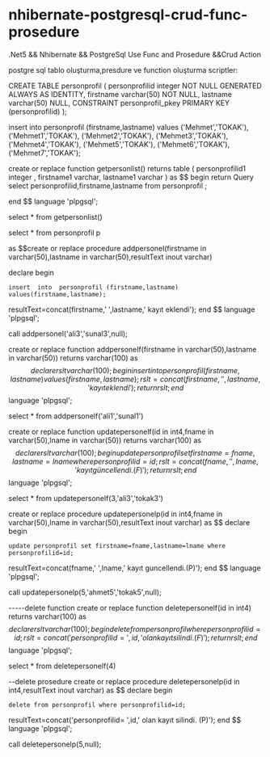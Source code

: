 # nhibernate-postgresql-crud-func-prosedure
.Net5 &amp;&amp; Nhibernate &amp;&amp; PostgreSql Use Func and Prosedure &amp;&amp;Crud Action


postgre sql tablo oluşturma,presdure ve function oluşturma scriptler:

CREATE TABLE personprofil (
	personprofilid integer NOT NULL GENERATED ALWAYS AS IDENTITY,
	firstname varchar(50) NOT NULL,
	lastname varchar(50) NULL,
	CONSTRAINT personprofil_pkey PRIMARY KEY (personprofilid)
);


insert into personprofil (firstname,lastname) values 
													 ('Mehmet','TOKAK'),
													 ('Mehmet1','TOKAK'),
													 ('Mehmet2','TOKAK'),
													 ('Mehmet3','TOKAK'),
													 ('Mehmet4','TOKAK'),
													 ('Mehmet5','TOKAK'),
													 ('Mehmet6','TOKAK'),
													 ('Mehmet7','TOKAK');
													 
													
create or replace function getpersonlist()
	returns table
( personprofilid1 integer , firstname1 varchar, lastname1 varchar )
as $$
begin 
	return Query
	select personprofilid,firstname,lastname from personprofil ;
	
end $$ language 'plpgsql';

select * from getpersonlist()

select * from personprofil p 


as $$create or replace procedure addpersonel(firstname in varchar(50),lastname in varchar(50),resultText inout varchar)

declare
begin
	
	insert  into  personprofil (firstname,lastname) values(firstname,lastname);
	
resultText=concat(firstname,' ',lastname,' kayıt eklendi');
end 
$$ language 'plpgsql';


call addpersonel('ali3','sunal3',null);




create or replace function addpersonelf(firstname in varchar(50),lastname in varchar(50))
returns varchar(100) 
as $$
declare rslt varchar(100);
begin 
	insert  into  personprofil (firstname,lastname) values(firstname,lastname);
rslt=concat(firstname,' ',lastname,' kayıt eklendi');
	return  rslt;
end $$ language 'plpgsql';


select * from addpersonelf('ali1','sunal1')

create or replace function updatepersonelf(id in int4,fname in varchar(50),lname in varchar(50))
returns varchar(100) 
as $$
declare rslt varchar(100);
begin 
	update personprofil set firstname=fname,lastname=lname where personprofilid=id;
rslt=concat(fname,' ',lname,' kayıt güncellendi. (F)');
	return  rslt;
end $$ language 'plpgsql';

select * from updatepersonelf(3,'ali3','tokak3')


create or replace procedure updatepersonelp(id in int4,fname in varchar(50),lname in varchar(50),resultText inout varchar)
as $$
declare
begin
	
	update personprofil set firstname=fname,lastname=lname where personprofilid=id;
	
resultText=concat(fname,' ',lname,' kayıt guncellendi.(P)');
end 
$$ language 'plpgsql';

call updatepersonelp(5,'ahmet5','tokak5',null);


-----delete function
create or replace function deletepersonelf(id in int4)
returns varchar(100) 
as $$
declare rslt varchar(100);
begin 
	delete from personprofil where personprofilid=id;
rslt=concat('personprofilid= ',id,' olan  kayıt silindi. (F)');
	return  rslt;
end $$ language 'plpgsql';

select * from deletepersonelf(4)



--delete prosedure
create or replace procedure deletepersonelp(id in int4,resultText inout varchar)
as $$
declare
begin
	
	delete from personprofil where personprofilid=id;
	
resultText=concat('personprofilid= ',id,' olan  kayıt silindi. (P)');
end 
$$ language 'plpgsql';

call deletepersonelp(5,null);

